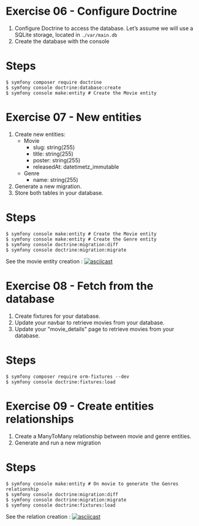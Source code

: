 Exercise 06 - Configure Doctrine
================================

1. Configure Doctrine to access the database. Let’s assume we will use a SQLite storage, located in `./var/main.db`
2. Create the database with the console

# Steps
```shell
$ symfony composer require doctrine
$ symfony console doctrine:database:create
$ symfony console make:entity # Create the Movie entity
```

Exercise 07 - New entities
==========================

1. Create new entities:
    * Movie
        * slug: string(255)
        * title: string(255)
        * poster: string(255)
        * releasedAt: datetimetz_immutable
    * Genre
        * name: string(255)
2. Generate a new migration.
3. Store both tables in your database.

# Steps

```shell
$ symfony console make:entity # Create the Movie entity
$ symfony console make:entity # Create the Genre entity
$ symfony console doctrine:migration:diff
$ symfony console doctrine:migration:migrate
```

See the movie entity creation :
[![asciicast](https://asciinema.org/a/IghXb5Fh3iKbKgsZMrVqLXYBF.svg)](https://asciinema.org/a/IghXb5Fh3iKbKgsZMrVqLXYBF)

Exercise 08 - Fetch from the database
=====================================

1. Create fixtures for your database.
2. Update your navbar to retrieve movies from your database.
3. Update your "movie_details" page to retrieve movies from your database.

# Steps

```shell
$ symfony composer require orm-fixtures --dev
$ symfony console doctrine:fixtures:load
```

Exercise 09 - Create entities relationships
===========================================

1. Create a ManyToMany relationship between movie and genre entities.
2. Generate and run a new migration


# Steps

```shell
$ symfony console make:entity # On movie to generate the Genres relationship
$ symfony console doctrine:migration:diff
$ symfony console doctrine:migration:migrate
$ symfony console doctrine:fixtures:load
```

See the relation creation :
[![asciicast](https://asciinema.org/a/D060sfhxHStQ14xZ7J3OP8bBn.svg)](https://asciinema.org/a/D060sfhxHStQ14xZ7J3OP8bBn)
